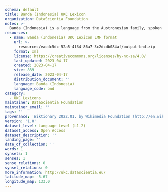 ```yaml
---
schema: default
title: Banda (Indonesia) UKC Lexicon
organization: DataScientia Foundation
notes: >-
  Banda (Indonesia) is a language from the Austronesian family, spoken in Oceania. The UKC Lexicon of Banda (Indonesia) is represented as a lexico-semantic network. It consists of words, word senses, synsets, as well as sense-level and synset-level relationships.
resources:
  - name: Banda (Indonesia) UKC Lexicon LMF format
    url: >-
      resources/eacdc5dc-52a5-4f34-86a7-3c2dcdb084af/output-bnd.zip
    format: xml
    license: https://creativecommons.org/licenses/by-nc-sa/4.0/
    last_updated: 2023-04-17
    created: 2023-04-17
    size: 839
    release_date: 2023-04-17
    distribution_document: ''
    language: Banda (Indonesia)
    language_code: bnd
category:
  - UKC Lexicons
maintainer: DataScientia Foundation
maintainer_email: ''
tags: ''
provenance: 'Wiktionary 2022.01. by Wikimedia Foundation (http://en.wiktionary.org); KinDiv: Kinship Diversity 1.0 by Temuulen Khishigsuren (http://ukc.disi.unitn.it/index.php/kinship/); Princeton WordNet 2.1 by Princeton University (https://wordnet.princeton.edu)'
version: '1.0'
dataset_level: Language Level (L1-2)
dataset_access: Open Access
dataset_description: ''
landing_page: ''
date_of_collection: ''
words: 1
synsets: 1
senses: 1
sense_relations: 0
synset_relations: 0
more_information: http://ukc.datascientia.eu/
latitude_map: -5.67
longitude_map: 133.0
---
```

